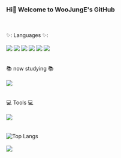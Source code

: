 ### Hi👋 Welcome to WooJungE's GitHub
</br></br>
✨: <a> Languages </a> ✨:
</br></br>
<img src="https://img.shields.io/badge/Python-3776AB?style=flat&logo=Python&logoColor=white"/>
<img src="https://img.shields.io/badge/C-A8B9CC?style=flat&logo=C&logoColor=white"/>
<img src="https://img.shields.io/badge/JavaScript-F7DF1E?style=flat&logo=JavaScript&logoColor=white"/>
<img src="https://img.shields.io/badge/HTML5-E34F26?style=flat&logo=HTML5&logoColor=white"/>
<img src="https://img.shields.io/badge/CSS3-1572B6?style=flat&logo=CSS3&logoColor=white"/>
<img src="https://img.shields.io/badge/Java-007396?style=flat&logo=OpenJDK&logoColor=white"/>
</br></br></br>
:books: <a> now studying </a> :books:
</br></br>
<img src="https://img.shields.io/badge/C++-00599C?style=flat&logo=C++&logoColor=white"/>
</br></br></br>
:computer: <a> Tools </a> :computer:
</br></br>
<img src="https://img.shields.io/badge/GitHub-181717?style=flat&logo=Github&logoColor=white"/>
</br></br></br>
![Top Langs](https://github-readme-stats.vercel.app/api/top-langs/?username=WooJungE&layout=compact&theme=radical)
<br><br>
<img src="https://github-readme-stats.vercel.app/api?username=WooJungE&show_icons=true&theme=dracula">

<!--
**WooJungE/WooJungE** is a ✨ _special_ ✨ repository because its `README.md` (this file) appears on your GitHub profile.

Here are some ideas to get you started:

- 🔭 I’m currently working on ...
- 🌱 I’m currently learning ...
- 👯 I’m looking to collaborate on ...
- 🤔 I’m looking for help with ...
- 💬 Ask me about ...
- 📫 How to reach me: ...
- 😄 Pronouns: ...
- ⚡ Fun fact: ...
-->
